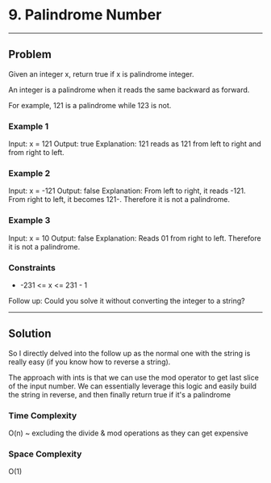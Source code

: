 # 9. Palindrome Number

---

## Problem

Given an integer x, return true if x is palindrome integer.

An integer is a palindrome when it reads the same backward as forward.

For example, 121 is a palindrome while 123 is not.

### Example 1

Input: x = 121
Output: true
Explanation: 121 reads as 121 from left to right and from right to left.

### Example 2

Input: x = -121
Output: false
Explanation: From left to right, it reads -121. From right to left, it becomes 121-. Therefore it is not a palindrome.

### Example 3

Input: x = 10
Output: false
Explanation: Reads 01 from right to left. Therefore it is not a palindrome.

### Constraints

- -231 <= x <= 231 - 1

Follow up: Could you solve it without converting the integer to a string?

---

## Solution

So I directly delved into the follow up as the normal one with the string is really easy (if you know how to reverse a string).

The approach with ints is that we can use the mod operator to get last slice of the input number. We can essentially leverage this logic and easily build the string in reverse, and then finally return true if it's a palindrome

### Time Complexity

O(n) ~ excluding the divide & mod operations as they can get expensive

### Space Complexity

O(1)
